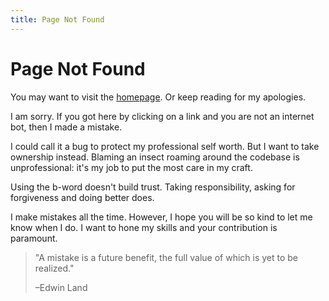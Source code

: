 ```yaml
---
title: Page Not Found
---
```


# Page Not Found

You may want to visit the [homepage](/). Or keep reading for my apologies.

I am sorry. If you got here by clicking on a link and you are not an internet bot, then I made a mistake.

I could call it a bug to protect my professional self worth. But I want to take ownership instead. Blaming an insect roaming around the codebase is unprofessional: it's my job to put the most care in my craft.

Using the b-word doesn't build trust. Taking responsibility, asking for forgiveness and doing better does.

I make mistakes all the time. However, I hope you will be so kind to let me know when I do. I want to hone my skills and your contribution is paramount.

> "A mistake is a future benefit, the full value of which is yet to be realized."
>
> –Edwin Land
